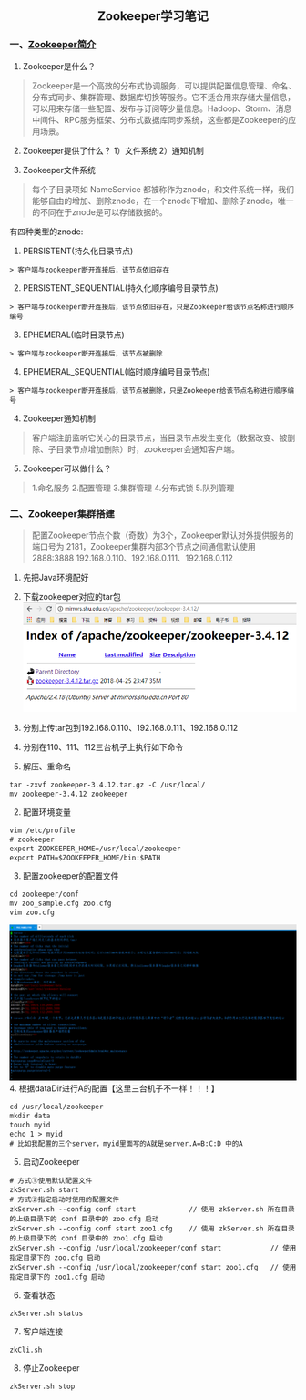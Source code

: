 ## <center>Zookeeper学习笔记</center>
### 一、[Zookeeper简介](https://www.cnblogs.com/felixzh/p/5869212.html)
1. Zookeeper是什么？
> Zookeeper是一个高效的分布式协调服务，可以提供配置信息管理、命名、分布式同步、集群管理、数据库切换等服务。它不适合用来存储大量信息，可以用来存储一些配置、发布与订阅等少量信息。Hadoop、Storm、消息中间件、RPC服务框架、分布式数据库同步系统，这些都是Zookeeper的应用场景。

2. Zookeeper提供了什么？
    1）文件系统
  2）通知机制

3. Zookeeper文件系统
> 每个子目录项如 NameService 都被称作为znode，和文件系统一样，我们能够自由的增加、删除znode，在一个znode下增加、删除子znode，唯一的不同在于znode是可以存储数据的。

  有四种类型的znode:
  1. PERSISTENT(持久化目录节点)

    > 客户端与zookeeper断开连接后，该节点依旧存在
  2. PERSISTENT_SEQUENTIAL(持久化顺序编号目录节点)

    > 客户端与zookeeper断开连接后，该节点依旧存在，只是Zookeeper给该节点名称进行顺序编号
  3. EPHEMERAL(临时目录节点)

    > 客户端与zookeeper断开连接后，该节点被删除
  4. EPHEMERAL_SEQUENTIAL(临时顺序编号目录节点)

    > 客户端与zookeeper断开连接后，该节点被删除，只是Zookeeper给该节点名称进行顺序编号

4. Zookeeper通知机制
> 客户端注册监听它关心的目录节点，当目录节点发生变化（数据改变、被删除、子目录节点增加删除）时，zookeeper会通知客户端。

5. Zookeeper可以做什么？
> 1.命名服务
> 2.配置管理
> 3.集群管理
> 4.分布式锁
> 5.队列管理

### 二、Zookeeper集群搭建
> 配置Zookeeper节点个数（奇数）为3个，Zookeeper默认对外提供服务的端口号为 2181，Zookeeper集群内部3个节点之间通信默认使用2888:3888
> 192.168.0.110、192.168.0.111、192.168.0.112

1. 先把Java环境配好

2. 下载zookeeper对应的tar包
![](../../images/zookeeper/zookeeper-01.png)

3. 分别上传tar包到192.168.0.110、192.168.0.111、192.168.0.112
4. 分别在110、111、112三台机子上执行如下命令
  1. 解压、重命名
  ```
  tar -zxvf zookeeper-3.4.12.tar.gz -C /usr/local/
  mv zookeeper-3.4.12 zookeeper
  ```
  2. 配置环境变量
  ```
  vim /etc/profile
  # zookeeper
  export ZOOKEEPER_HOME=/usr/local/zookeeper
  export PATH=$ZOOKEEPER_HOME/bin:$PATH
  ```
  3. 配置zookeeper的配置文件
  ```
  cd zookeeper/conf
  mv zoo_sample.cfg zoo.cfg
  vim zoo.cfg
  ```
  ![](../../images/zookeeper/zookeeper-02.png)
  4. 根据dataDir进行A的配置【这里三台机子不一样！！！】
  ```
  cd /usr/local/zookeeper
  mkdir data
  touch myid
  echo 1 > myid
  # 比如我配置的三个server，myid里面写的A就是server.A=B:C:D 中的A
  ```
  5. 启动Zookeeper
  ```shell
  # 方式①使用默认配置文件
  zkServer.sh start
  # 方式②指定启动时使用的配置文件
  zkServer.sh --config conf start             // 使用 zkServer.sh 所在目录的上级目录下的 conf 目录中的 zoo.cfg 启动
  zkServer.sh --config conf start zoo1.cfg    // 使用 zkServer.sh 所在目录的上级目录下的 conf 目录中的 zoo1.cfg 启动
  zkServer.sh --config /usr/local/zookeeper/conf start            // 使用指定目录下的 zoo.cfg 启动
  zkServer.sh --config /usr/local/zookeeper/conf start zoo1.cfg   // 使用指定目录下的 zoo1.cfg 启动
  ```
  6. 查看状态
  ```
  zkServer.sh status
  ```
  7. 客户端连接
  ```
  zkCli.sh
  ```
  8. 停止Zookeeper
  ```
  zkServer.sh stop
  ```
